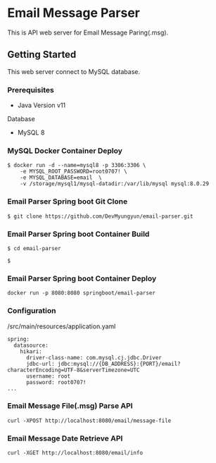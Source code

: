 # Email Message Parser

This is API web server for Email Message Paring(.msg).

## Getting Started

This web server connect to MySQL database.

### Prerequisites
* Java Version v11

Database
* MySQL 8

### MySQL Docker Container Deploy

```
$ docker run -d --name=mysql8 -p 3306:3306 \
	-e MYSQL_ROOT_PASSWORD=root0707! \
	-e MYSQL_DATABASE=email  \
	-v /storage/mysql1/mysql-datadir:/var/lib/mysql mysql:8.0.29
```

### Email Parser Spring boot Git Clone

```
$ git clone https://github.com/DevMyungyun/email-parser.git
```

### Email Parser Spring boot Container Build
```
$ cd email-parser

$ 
```

### Email Parser Spring boot Container Deploy
```
docker run -p 8080:8080 springboot/email-parser
```
### Configuration
/src/main/resources/application.yaml
```
spring:
  datasource:
    hikari:
      driver-class-name: com.mysql.cj.jdbc.Driver
      jdbc-url: jdbc:mysql://{DB_ADDRESS}:{PORT}/email?characterEncoding=UTF-8&serverTimezone=UTC
      username: root
      password: root0707!
...
```

### Email Message File(.msg) Parse API
```
curl -XPOST http://localhost:8080/email/message-file
```

### Email Message Date Retrieve API
```
curl -XGET http://localhost:8080/email/info
```